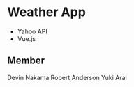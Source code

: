 Weather App
==================

- Yahoo API
- Vue.js

Member
-------------------
Devin Nakama
Robert Anderson
Yuki Arai